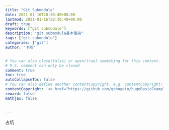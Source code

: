 ```yaml
---
title: "Git Submodule"
date: 2021-01-16T20:30:40+08:00
lastmod: 2021-01-16T20:30:40+08:00
draft: true
keywords: [“git submodule”]
description: "git submodule基本使用"
tags: ["git submodule"]
categories: ["git"]
author: "卡斯"


# You can also close(false) or open(true) something for this content.
# P.S. comment can only be closed
comment: true
toc: true
autoCollapseToc: false
# You can also define another contentCopyright. e.g. contentCopyright: "This is another copyright."
contentCopyright: '<a href="https://github.com/gohugoio/hugoBasicExample" rel="noopener" target="_blank">See origin</a>'
reward: false
mathjax: false


---
```


<!--more-->

占坑